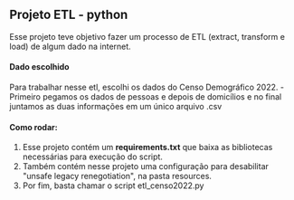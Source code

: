 ## Projeto ETL - python
Esse projeto teve objetivo fazer um processo de ETL (extract, transform e load) de algum dado na internet.

#### Dado escolhido
Para trabalhar nesse etl, escolhi os dados do Censo Demográfico 2022.
    - Primeiro pegamos os dados de pessoas e depois de domicílios e no final juntamos as duas informações em um único arquivo .csv

#### Como rodar:
1. Esse projeto contém um **requirements.txt** que baixa as bibliotecas necessárias para execução do script.
2. Também contém nesse projeto uma configuração para desabilitar "unsafe legacy renegotiation", na pasta resources.
3. Por fim, basta chamar o script etl_censo2022.py